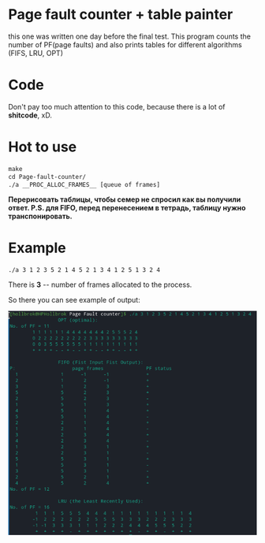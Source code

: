 # Page fault counter + table painter

this one was written one day before the final test.
This program counts the number of PF(page faults) and also prints tables for different algorithms (FIFS, LRU, OPT)

# Code

Don't pay too much attention to this code, because there is a lot of __shitcode__, xD.

# Hot to use

```console
make
cd Page-fault-counter/
./a __PROC_ALLOC_FRAMES__ [queue of frames]
```

__Перерисовать таблицы, чтобы семер не спросил как вы получили ответ. P.S. для FIFO, перед перенесением в тетрадь, таблицу нужно транспонировать.__

# Example

```console
./a 3 1 2 3 5 2 1 4 5 2 1 3 4 1 2 5 1 3 2 4
```

There is __3__ -- number of frames allocated to the process.

So there you can see example of output:

![output](https://github.com/Hollbrok/Page-fault-counter/blob/main/out_example.png?raw=true)
